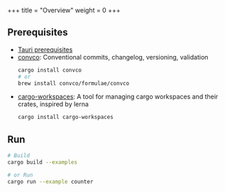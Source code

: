 +++
title = "Overview"
weight = 0
+++

## Prerequisites
- [Tauri prerequisites](https://tauri.studio/v1/guides/getting-started/prerequisites)
- [convco](https://github.com/convco/convco#installation): Conventional commits, changelog, versioning, validation
  ```sh
  cargo install convco
  # or
  brew install convco/formulae/convco
  ```
- [cargo-workspaces](https://github.com/pksunkara/cargo-workspaces): A tool for managing cargo workspaces and their crates, inspired by lerna
  ```sh
  cargo install cargo-workspaces
  ```

## Run
```sh
# Build
cargo build --examples

# or Run
cargo run --example counter
```
